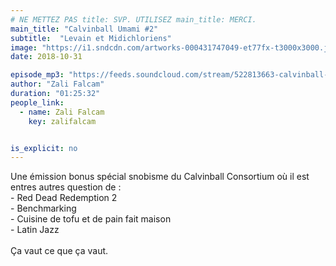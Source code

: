 ```yaml
---
# NE METTEZ PAS title: SVP. UTILISEZ main_title: MERCI.
main_title: "Calvinball Umami #2"
subtitle:  "Levain et Midichloriens"
image: "https://i1.sndcdn.com/artworks-000431747049-et77fx-t3000x3000.jpg"
date: 2018-10-31

episode_mp3: "https://feeds.soundcloud.com/stream/522813663-calvinball-radio-calvinball-umami-2-levain-et-midichlorien.mp3"
author: "Zali Falcam"
duration: "01:25:32"
people_link: 
  - name: Zali Falcam
    key: zalifalcam


is_explicit: no
---
```


<PodcastHeader/>

<!-- ECRIRE LA DESCRIPTION DE L'EPISODE SOUS CETTE LIGNE -->
Une émission bonus spécial snobisme du Calvinball Consortium où il est entres autres question de :<br>- Red Dead Redemption 2<br>- Benchmarking<br>- Cuisine de tofu et de pain fait maison<br>- Latin Jazz<br><br>Ça vaut ce que ça vaut.

